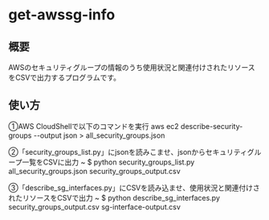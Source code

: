 # get-awssg-info

## 概要
AWSのセキュリティグループの情報のうち使用状況と関連付けされたリソースをCSVで出力するプログラムです。

## 使い方
①AWS CloudShellで以下のコマンドを実行
aws ec2 describe-security-groups --output json > all_security_groups.json

②「security_groups_list.py」にjsonを読みこませ、jsonからセキュリティグループ一覧をCSVに出力
~ $ python security_groups_list.py all_security_groups.json security_groups_output.csv

③「describe_sg_interfaces.py」にCSVを読み込ませ、使用状況と関連付けされたリソースをCSVで出力
~ $ python describe_sg_interfaces.py security_groups_output.csv sg-interface-output.csv

